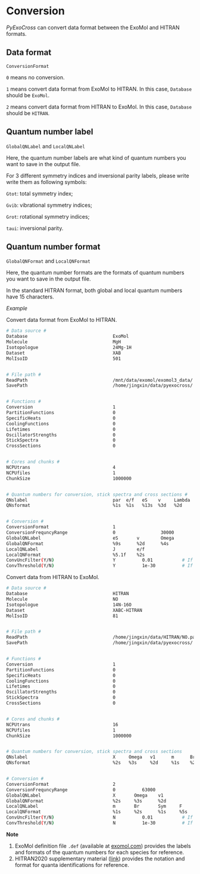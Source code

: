 # Conversion

*PyExoCross* can convert data format between the ExoMol and HITRAN formats.

## Data format

`ConversionFormat`

`0` means no conversion.

`1` means convert data format from ExoMol to HITRAN. In this case, `Database` should be `ExoMol`.

`2` means convert data format from HITRAN to ExoMol. In this case, `Database` should be `HITRAN`.

## Quantum number label

`GlobalQNLabel` and `LocalQNLabel`

Here, the quantum number labels are what kind of quantum numbers you want to save in the output file.

For 3 different symmetry indices and inversional parity labels, please write write them as following symbols:

`Gtot`: total symmetry index;

`Gvib`: vibrational symmetry indices;

`Grot`: rotational symmetry indices;

`taui`: inversional parity.

## Quantum number format

`GlobalQNFormat` and `LocalQNFormat`

Here, the quantum number formats are the formats of quantum numbers you want to save in the output file.

In the standard HITRAN format, both global and local quantum numbers have 15 characters.

*Example*

Convert data format from ExoMol to HITRAN.

```bash
# Data source #
Database                                ExoMol
Molecule                                MgH
Isotopologue                            24Mg-1H
Dataset                                 XAB
MolIsoID                                501


# File path #
ReadPath                                /mnt/data/exomol/exomol3_data/
SavePath                                /home/jingxin/data/pyexocross/


# Functions #
Conversion                              1
PartitionFunctions                      0
SpecificHeats                           0
CoolingFunctions                        0
Lifetimes                               0
OscillatorStrengths                     0
StickSpectra                            0
CrossSections                           0


# Cores and chunks #
NCPUtrans                               4
NCPUfiles                               1
ChunkSize                               1000000


# Quantum numbers for conversion, stick spectra and cross sections #
QNslabel                                par  e/f   eS    v     Lambda   Sigma    Omega
QNsformat                               %1s  %1s   %13s  %3d   %2d      %7.1f    %7.1f


# Conversion #
ConversionFormat                        1  
ConversionFrequncyRange                 0                 30000  
GlobalQNLabel                           eS       v        Omega
GlobalQNFormat                          %9s      %2d      %4s
LocalQNLabel                            J        e/f
LocalQNFormat                           %5.1f    %2s
ConvUncFilter(Y/N)                      Y          0.01           # If Y, default value 0.01
ConvThreshold(Y/N)                      Y          1e-30          # If Y, default value 1e-30
```

Convert data from HITRAN to ExoMol.

```bash
# Data source #
Database                                HITRAN
Molecule                                NO
Isotopologue                            14N-16O
Dataset                                 XABC-HITRAN
MolIsoID                                81


# File path #
ReadPath                                /home/jingxin/data/HITRAN/NO.par
SavePath                                /home/jingxin/data/pyexocross/


# Functions #
Conversion                              1
PartitionFunctions                      0
SpecificHeats                           0
CoolingFunctions                        0
Lifetimes                               0
OscillatorStrengths                     0
StickSpectra                            0
CrossSections                           0


# Cores and chunks #
NCPUtrans                               16
NCPUfiles                               1
ChunkSize                               1000000


# Quantum numbers for conversion, stick spectra and cross sections 
QNslabel                                X     Omega   v1      m      Br    Sym    F
QNsformat                               %2s   %3s     %2d     %1s    %2s   %1s    %5s


# Conversion # 
ConversionFormat                        2  
ConversionFrequncyRange                 0          63000   
GlobalQNLabel                           X       Omega    v1  
GlobalQNFormat                          %2s     %3s      %2d   
LocalQNLabel                            m       Br       Sym     F   
LocalQNFormat                           %1s     %2s      %1s     %5s   
ConvUncFilter(Y/N)                      N          0.01           # If Y, default value 0.01
ConvThreshold(Y/N)                      N          1e-30          # If Y, default value 1e-30  
```

**Note**

1. ExoMol definition file `.def` (available at [exomol.com](https://www.exomol.com/)) provides the labels and formats of the quantum numbers for each species for reference.
2. HITRAN2020 supplementary material ([link](https://hitran.org/media/refs/HITRAN_QN_formats.pdf)) provides the notation and format for quanta identifications for reference.

